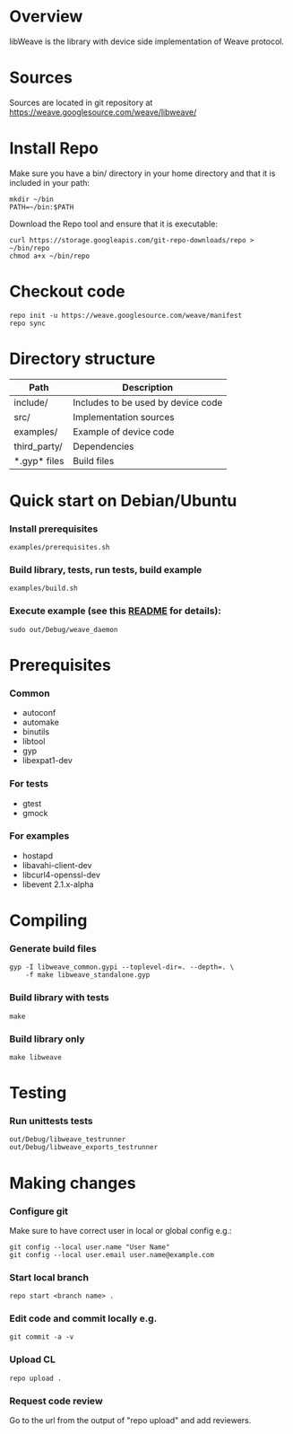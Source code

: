 # Overview

libWeave is the library with device side implementation of Weave protocol.

# Sources

Sources are located in git repository at
https://weave.googlesource.com/weave/libweave/


# Install Repo

Make sure you have a bin/ directory in your home directory
and that it is included in your path:

```
mkdir ~/bin
PATH=~/bin:$PATH
```

Download the Repo tool and ensure that it is executable:

```
curl https://storage.googleapis.com/git-repo-downloads/repo > ~/bin/repo
chmod a+x ~/bin/repo
```

# Checkout code

```
repo init -u https://weave.googlesource.com/weave/manifest
repo sync
```

# Directory structure

| Path           | Description                        |
|----------------|------------------------------------|
| include/       | Includes to be used by device code |
| src/           | Implementation sources             |
| examples/      | Example of device code             |
| third_party/   | Dependencies                       |
| \*.gyp\* files | Build files                        |


# Quick start on Debian/Ubuntu

### Install prerequisites

```
examples/prerequisites.sh
```

### Build library, tests, run tests, build example

```
examples/build.sh
```

### Execute example (see this [README](examples/daemon/README.md) for details):

```
sudo out/Debug/weave_daemon
```

# Prerequisites

### Common

  - autoconf
  - automake
  - binutils
  - libtool
  - gyp
  - libexpat1-dev

### For tests

  - gtest
  - gmock

### For examples

  - hostapd
  - libavahi-client-dev
  - libcurl4-openssl-dev
  - libevent 2.1.x-alpha


# Compiling

### Generate build files

```
gyp -I libweave_common.gypi --toplevel-dir=. --depth=. \
    -f make libweave_standalone.gyp
```

### Build library with tests

```
make
```

### Build library only

```
make libweave
```

# Testing

### Run unittests tests

```
out/Debug/libweave_testrunner
out/Debug/libweave_exports_testrunner
```

# Making changes

### Configure git
Make sure to have correct user in local or global config e.g.:

```
git config --local user.name "User Name"
git config --local user.email user.name@example.com
```

### Start local branch

```
repo start <branch name> .
```

### Edit code and commit locally e.g.

```
git commit -a -v
```

### Upload CL

```
repo upload .
```

### Request code review

Go to the url from the output of "repo upload" and add reviewers.
